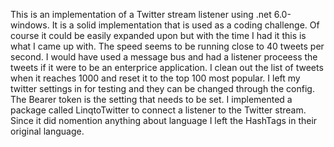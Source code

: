 This is an implementation of a Twitter stream listener using .net 6.0-windows. It is a solid implementation that is used as a coding challenge. Of course it could be easily expanded upon but with the time I had it this is what I came up with. The speed seems to be running close to 40 tweets per second. I would have used a message bus and had a listener proceess the tweets if it were to be an enterprice application. I clean out the list of tweets when it reaches 1000 and reset it to the top 100 most popular. I left my twitter settings in for testing and they can be changed through the config. The Bearer token is the setting that needs to be set. I implemented a package called LinqtoTwitter to connect a listener to the Twitter stream. Since it did nomention anything about language I left the HashTags in their original language.
